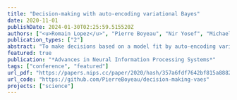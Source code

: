 ```yaml
---
title: "Decision-making with auto-encoding variational Bayes"
date: 2020-11-01
publishDate: 2024-01-30T02:25:59.515520Z
authors: ["<u>Romain Lopez</u>", "Pierre Boyeau", "Nir Yosef", "Michael I. Jordan", "Jeffrey Regier"]
publication_types: ["2"]
abstract: "To make decisions based on a model fit by auto-encoding variational Bayes (AEVB), practitioners often let the variational distribution serve as a surrogate for the posterior distribution. This approach yields biased estimates of the expected risk, and therefore poor decisions for two reasons. First, the model fit by AEVB may yield biased statistics relative to the underlying data distribution. Second, there may be strong discrepancies between the variational distribution and the posterior.  We explore how fitting the variational distribution based on several objective functions other than the ELBO, while continuing to fit the generative model based on the ELBO, affects the quality of downstream decisions. For a particular model that is amenable to analysis, we investigate how importance sampling error as well as the biases in model parameter estimates vary across several approximate posteriors when used as proposal distributions. Our theoretical results suggest that a posterior approximation distinct from the variational distribution should be used for making decisions. Motivated by these theoretical results, we propose learning several approximate proposals for the best model and combining them using multiple importance sampling for decision-making. In addition to toy examples, we present a full-fledged case study of single-cell RNA sequencing. In this challenging instance of multiple hypothesis testing, our proposed approach surpasses the current state of the art."
featured: true
publication: "*Advances in Neural Information Processing Systems*"
tags: ["conference", "featured"]
url_pdf: "https://papers.nips.cc/paper/2020/hash/357a6fdf7642bf815a88822c447d9dc4-Abstract.html"
url_code: "https://github.com/PierreBoyeau/decision-making-vaes"
projects: ["science"]
---
```


